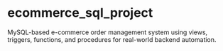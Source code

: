 # ecommerce_sql_project
MySQL-based e-commerce order management system using views, triggers, functions, and procedures for real-world backend automation. 
